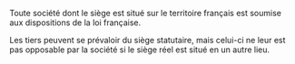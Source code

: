 Toute société dont le siège est situé sur le territoire français est soumise aux dispositions de la loi française.

Les tiers peuvent se prévaloir du siège statutaire, mais celui-ci ne leur est pas opposable par la société si le siège réel est situé en un autre lieu.
